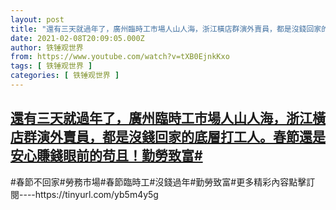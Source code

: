 ```yaml
---
layout: post
title: "還有三天就過年了，廣州臨時工市場人山人海，浙江橫店群演外賣員，都是沒錢回家的底層打工人。春節還是安心賺錢眼前的苟且！勤勞致富#"
date: 2021-02-08T20:09:05.000Z
author: 铁锤观世界
from: https://www.youtube.com/watch?v=tXB0EjnkKxo
tags: [ 铁锤观世界 ]
categories: [ 铁锤观世界 ]
---
```

<!--1612814945000-->
[還有三天就過年了，廣州臨時工市場人山人海，浙江橫店群演外賣員，都是沒錢回家的底層打工人。春節還是安心賺錢眼前的苟且！勤勞致富#](https://www.youtube.com/watch?v=tXB0EjnkKxo)
------

<div>
#春節不回家#勞務市場#春節臨時工#沒錢過年#勤勞致富#更多精彩內容點擊訂閱----https://tinyurl.com/yb5m4y5g
</div>
